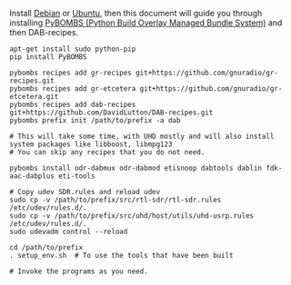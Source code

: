 Install [Debian](https://www.debian.org/distrib/netinst) or [Ubuntu](http://www.ubuntu.com/download/server), then this document will guide you through installing [PyBOMBS (Python Build Overlay Managed Bundle System)](https://github.com/gnuradio/pybombs) and then DAB-recipes.

    apt-get install sudo python-pip
    pip install PyBOMBS

    pybombs recipes add gr-recipes git+https://github.com/gnuradio/gr-recipes.git
    pybombs recipes add gr-etcetera git+https://github.com/gnuradio/gr-etcetera.git
    pybombs recipes add dab-recipes git+https://github.com/DavidLutton/DAB-recipes.git
    pybombs prefix init /path/to/prefix -a dab

    # This will take some time, with UHD mostly and will also install system packages like libboost, libmpg123
    # You can skip any recipes that you do not need.
    
    pybombs install odr-dabmux odr-dabmod etisnoop dabtools dablin fdk-aac-dabplus eti-tools

    # Copy udev SDR.rules and reload udev
    sudo cp -v /path/to/prefix/src/rtl-sdr/rtl-sdr.rules /etc/udev/rules.d/.
    sudo cp -v /path/to/prefix/src/uhd/host/utils/uhd-usrp.rules /etc/udev/rules.d/.
    sudo udevadm control --reload

    cd /path/to/prefix
    . setup_env.sh  # To use the tools that have been built

    # Invoke the programs as you need.

